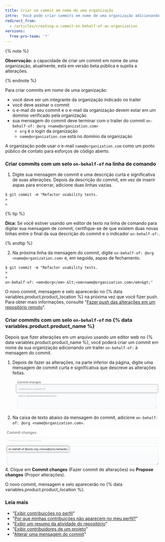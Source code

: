 ```yaml
---
title: Criar um commit em nome de uma organização
intro: 'Você pode criar commits em nome de uma organização adicionando um trailer à mensagem do commit. Os commits atribuídos a uma organização incluem um selo "em nome de" no {% data variables.product.product_name %}.'
redirect_from:
  - /articles/creating-a-commit-on-behalf-of-an-organization
versions:
  free-pro-team: '*'
---
```


{% note %}

**Observação:** a capacidade de criar um commit em nome de uma organização, atualmente, está em versão beta pública e sujeita a alterações.

{% endnote %}

Para criar commits em nome de uma organização:

- você deve ser um integrante da organização indicado no trailer
- você deve assinar o commit
- o e-mail do seu commit e o e-mail da organização devem estar em um domínio verificado pela organização
- sua mensagem do commit deve terminar com o trailer do commit `on-behalf-of: @org <name@organization.com>`
  - `org` é o login da organização
  - `name@organization.com` está no domínio da organização

A organização pode usar o e-mail `name@organization.com` como um ponto público de contato para esforços de código aberto.

### Criar commits com um selo `on-behalf-of` na linha de comando

1. Digite sua mensagem de commit e uma descrição curta e significativa de suas alterações. Depois da descrição do commit, em vez de inserir aspas para encerrar, adicione duas linhas vazias.
  ```shell
  $ git commit -m "Refactor usability tests.
  >
  >
  ```
  {% tip %}

  **Dica:** Se você estiver usando um editor de texto na linha de comando para digitar sua mensagem de commit, certifique-se de que existem duas novas linhas entre o final da sua descrição do commit e o indicador `on-behalf-of:`.

  {% endtip %}

2. Na próxima linha da mensagem do commit, digite `on-behalf-of: @org <name@organization.com>` e, em seguida, aspas de fechamento.

  ```shell
  $ git commit -m "Refactor usability tests.
  >
  >
  on-behalf-of: <em>@org</em> &lt;<em>name@organization.com</em>&gt;"
  ```

O novo commit, mensagem e selo aparecerão no {% data variables.product.product_location %} na próxima vez que você fizer push. Para obter mais informações, consulte "[Fazer push das alterações em um repositório remoto](/github/getting-started-with-github/pushing-commits-to-a-remote-repository/)".

### Criar commits com um selo `on-behalf-of` no {% data variables.product.product_name %}

Depois que fizer alterações em um arquivo usando um editor web no {% data variables.product.product_name %}, você poderá criar um commit em nome da sua organização adicionando um trailer `on-behalf-of:` à mensagem do commit.

1. Depois de fazer as alterações, na parte inferior da página, digite uma mensagem de commit curta e significativa que descreve as alterações feitas. ![Mensagem do commit para sua alteração](/assets/images/help/repository/write-commit-message-quick-pull.png)

2. Na caixa de texto abaixo da mensagem do commit, adicione `on-behalf-of: @org <name@organization.com>`.

  ![Exemplo de trailer on-behalf-of da mensagem do commit na segunda caixa de texto da mensagem do commit](/assets/images/help/repository/write-commit-message-on-behalf-of-trailer.png)
4. Clique em **Commit changes** (Fazer commit de alterações) ou **Propose changes** (Propor alterações).

O novo commit, mensagem e selo aparecerão no {% data variables.product.product_location %}.

### Leia mais

- "[Exibir contribuições no perfil](/articles/viewing-contributions-on-your-profile)"
- "[Por que minhas contribuições não aparecem no meu perfil?](/articles/why-are-my-contributions-not-showing-up-on-my-profile)"
- "[Exibir um resumo da atividade do repositório](/articles/viewing-a-summary-of-repository-activity)"
- "[Exibir contribuidores de um projeto](/articles/viewing-a-projects-contributors)"
- "[Alterar uma mensagem do commit](/articles/changing-a-commit-message)"
